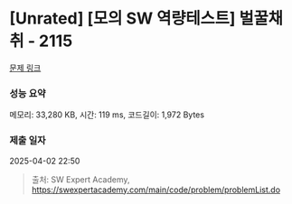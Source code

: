 # [Unrated] [모의 SW 역량테스트] 벌꿀채취 - 2115 

[문제 링크](https://swexpertacademy.com/main/code/problem/problemDetail.do?contestProbId=AV5V4A46AdIDFAWu) 

### 성능 요약

메모리: 33,280 KB, 시간: 119 ms, 코드길이: 1,972 Bytes

### 제출 일자

2025-04-02 22:50



> 출처: SW Expert Academy, https://swexpertacademy.com/main/code/problem/problemList.do